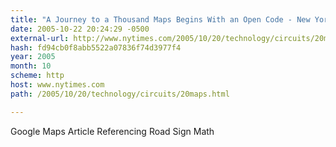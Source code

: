 ```yaml
---
title: "A Journey to a Thousand Maps Begins With an Open Code - New York Times"
date: 2005-10-22 20:24:29 -0500
external-url: http://www.nytimes.com/2005/10/20/technology/circuits/20maps.html
hash: fd94cb0f8abb5522a07836f74d3977f4
year: 2005
month: 10
scheme: http
host: www.nytimes.com
path: /2005/10/20/technology/circuits/20maps.html

---
```


Google Maps Article Referencing Road Sign Math
